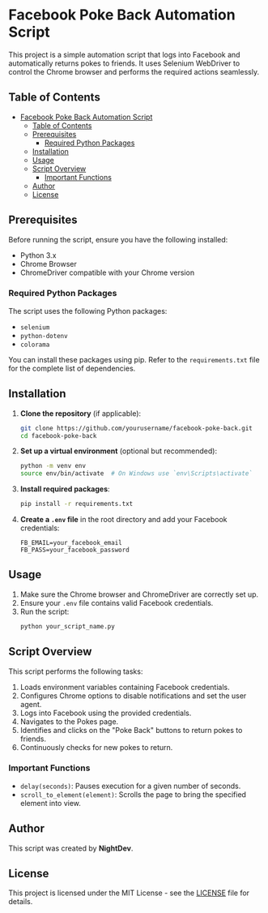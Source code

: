 # Facebook Poke Back Automation Script

This project is a simple automation script that logs into Facebook and automatically returns pokes to friends. It uses Selenium WebDriver to control the Chrome browser and performs the required actions seamlessly.

## Table of Contents

- [Facebook Poke Back Automation Script](#facebook-poke-back-automation-script)
  - [Table of Contents](#table-of-contents)
  - [Prerequisites](#prerequisites)
    - [Required Python Packages](#required-python-packages)
  - [Installation](#installation)
  - [Usage](#usage)
  - [Script Overview](#script-overview)
    - [Important Functions](#important-functions)
  - [Author](#author)
  - [License](#license)

## Prerequisites

Before running the script, ensure you have the following installed:

- Python 3.x
- Chrome Browser
- ChromeDriver compatible with your Chrome version

### Required Python Packages

The script uses the following Python packages:

- `selenium`
- `python-dotenv`
- `colorama`

You can install these packages using pip. Refer to the `requirements.txt` file for the complete list of dependencies.

## Installation

1. **Clone the repository** (if applicable):

   ```bash
   git clone https://github.com/yourusername/facebook-poke-back.git
   cd facebook-poke-back
   ```

2. **Set up a virtual environment** (optional but recommended):

   ```bash
   python -m venv env
   source env/bin/activate  # On Windows use `env\Scripts\activate`
   ```

3. **Install required packages**:

   ```bash
   pip install -r requirements.txt
   ```

4. **Create a `.env` file** in the root directory and add your Facebook credentials:
   ```dotenv
   FB_EMAIL=your_facebook_email
   FB_PASS=your_facebook_password
   ```

## Usage

1. Make sure the Chrome browser and ChromeDriver are correctly set up.
2. Ensure your `.env` file contains valid Facebook credentials.
3. Run the script:
   ```bash
   python your_script_name.py
   ```

## Script Overview

This script performs the following tasks:

1. Loads environment variables containing Facebook credentials.
2. Configures Chrome options to disable notifications and set the user agent.
3. Logs into Facebook using the provided credentials.
4. Navigates to the Pokes page.
5. Identifies and clicks on the "Poke Back" buttons to return pokes to friends.
6. Continuously checks for new pokes to return.

### Important Functions

- `delay(seconds)`: Pauses execution for a given number of seconds.
- `scroll_to_element(element)`: Scrolls the page to bring the specified element into view.

## Author

This script was created by **NightDev**.

## License

This project is licensed under the MIT License - see the [LICENSE](LICENSE) file for details.
